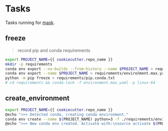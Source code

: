 # Tasks

Tasks running for [mask](https://github.com/jacobdeichert/mask).


## freeze
> record pip and conda requirements

~~~sh
export PROJECT_NAME={{ cookiecutter.repo_name }}
mkdir -p requirements
conda env export --no-builds --from-history --name $PROJECT_NAME > requirements/environment.min.yaml
conda env export --name $PROJECT_NAME > requirements/environment.max.yaml
python -m pip freeze > requirements/pip.conda.txt
# cd requirements && conda-lock -f environment.max.yaml -p linux-64
~~~

## create_environment

~~~sh
export PROJECT_NAME={{ cookiecutter.repo_name }}
@echo ">>> Detected conda, creating conda environment."
conda env create --name $(PROJECT_NAME) python=3 -f ./requirements/environment.yaml
@echo ">>> New conda env created. Activate with:\nsource activate $(PROJECT_NAME)"
~~~
